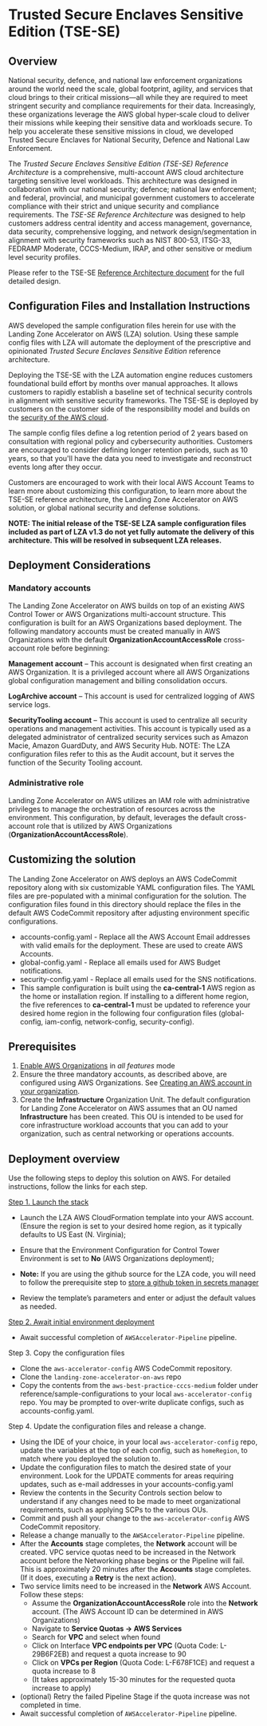 # Trusted Secure Enclaves Sensitive Edition (TSE-SE)

## Overview

National security, defence, and national law enforcement organizations around the world need the scale, global footprint, agility, and services that cloud brings to their critical missions—all while they are required to meet stringent security and compliance requirements for their data. Increasingly, these organizations leverage the AWS global hyper-scale cloud to deliver their missions while keeping their sensitive data and workloads secure. To help you accelerate these sensitive missions in cloud, we developed Trusted Secure Enclaves for National Security, Defence and National Law Enforcement.

The _Trusted Secure Enclaves Sensitive Edition (TSE-SE) Reference Architecture_ is a comprehensive, multi-account AWS cloud architecture targeting sensitive level workloads. This architecture was designed in collaboration with our national security; defence; national law enforcement; and federal, provincial, and municipal government customers to accelerate compliance with their strict and unique security and compliance requirements. The _TSE-SE Reference Architecture_ was designed to help customers address central identity and access management, governance, data security, comprehensive logging, and network design/segmentation in alignment with security frameworks such as NIST 800-53, ITSG-33, FEDRAMP Moderate, CCCS-Medium, IRAP, and other sensitive or medium level security profiles.

Please refer to the TSE-SE [Reference Architecture document](../architecture-doc/readme.md) for the full detailed design.

## Configuration Files and Installation Instructions

AWS developed the sample configuration files herein for use with the Landing Zone Accelerator on AWS (LZA) solution. Using these sample config files with LZA will automate the deployment of the prescriptive and opinionated _Trusted Secure Enclaves Sensitive Edition_ reference architecture.

Deploying the TSE-SE with the LZA automation engine reduces customers foundational build effort by months over manual approaches. It allows customers to rapidly establish a baseline set of technical security controls in alignment with sensitive security frameworks. The TSE-SE is deployed by customers on the customer side of the responsibility model and builds on the [security of the AWS cloud](https://aws.amazon.com/compliance/services-in-scope/).

The sample config files define a log retention period of 2 years based on consultation with regional policy and cybersecurity authorities.  Customers are encouraged to consider defining longer retention periods, such as 10 years, so that you'll have the data you need to investigate and reconstruct events long after they occur.

Customers are encouraged to work with their local AWS Account Teams to learn more about customizing this configuration, to learn more about the TSE-SE reference architecture, the Landing Zone Accelerator on AWS solution, or global national security and defense solutions.

**NOTE: The initial release of the TSE-SE LZA sample configuration files included as part of LZA v1.3 do not yet fully automate the delivery of this architecture. This will be resolved in subsequent LZA releases.**

## Deployment Considerations

### Mandatory accounts

The Landing Zone Accelerator on AWS builds on top of an existing AWS Control Tower or AWS Organizations multi-account structure. This configuration is built for an AWS Organizations based deployment. The following mandatory accounts must be created manually in AWS Organizations with the default **OrganizationAccountAccessRole** cross-account role before beginning:

**Management account** – This account is designated when first creating an AWS Organization. It is a privileged account where all AWS Organizations global configuration management and billing consolidation occurs.

**LogArchive account** – This account is used for centralized logging of AWS service logs.

**SecurityTooling account** – This account is used to centralize all security operations and management activities. This account is typically used as a delegated administrator of centralized security services such as Amazon Macie, Amazon GuardDuty, and AWS Security Hub. NOTE: The LZA configuration files refer to this as the Audit account, but it serves the function of the Security Tooling account.

### Administrative role

Landing Zone Accelerator on AWS utilizes an IAM role with administrative privileges to manage the orchestration of resources across the environment. This configuration, by default, leverages the default cross-account role that is utilized by AWS Organizations (**OrganizationAccountAccessRole**).

## Customizing the solution

The Landing Zone Accelerator on AWS deploys an AWS CodeCommit repository along with six customizable YAML configuration files. The YAML files are pre-populated with a minimal configuration for the solution. The configuration files found in this directory should replace the files in the default AWS CodeCommit repository after adjusting environment specific configurations.

- accounts-config.yaml - Replace all the AWS Account Email addresses with valid emails for the deployment. These are used to create AWS Accounts.
- global-config.yaml - Replace all emails used for AWS Budget notifications.
- security-config.yaml - Replace all emails used for the SNS notifications.
- This sample configuration is built using the **ca-central-1** AWS region as the home or installation region. If installing to a different home region, the five references to **ca-central-1** must be updated to reference your desired home region in the following four configuration files (global-config, iam-config, network-config, security-config).

## Prerequisites

1. [Enable AWS Organizations](https://docs.aws.amazon.com/organizations/latest/userguide/orgs_manage_org_create.html) in _all features_ mode
2. Ensure the three mandatory accounts, as described above, are configured using AWS Organizations. See [Creating an AWS account in your organization](https://docs.aws.amazon.com/organizations/latest/userguide/orgs_manage_accounts_create.html).
3. Create the **Infrastructure** Organization Unit. The default configuration for Landing Zone Accelerator on AWS assumes that an OU named **Infrastructure** has been created. This OU is intended to be used for core infrastructure workload accounts that you can add to your organization, such as central networking or operations accounts.

## Deployment overview

Use the following steps to deploy this solution on AWS. For detailed instructions, follow the links for each step.

[Step 1. Launch the stack](https://docs.aws.amazon.com/solutions/latest/landing-zone-accelerator-on-aws/step-1.-launch-the-stack.html)

- Launch the LZA AWS CloudFormation template into your AWS account. (Ensure the region is set to your desired home region, as it typically defaults to US East (N. Virginia);
- Ensure that the Environment Configuration for Control Tower Environment is set to **No** (AWS Organizations deployment);
- **Note:** If you are using the github source for the LZA code, you will need to follow the prerequisite step to [store a github token in secrets manager](https://docs.aws.amazon.com/solutions/latest/landing-zone-accelerator-on-aws/prerequisites.html#create-a-github-personal-access-token-and-store-in-secrets-manager)

- Review the template’s parameters and enter or adjust the default values as needed.

[Step 2. Await initial environment deployment](https://docs.aws.amazon.com/solutions/latest/landing-zone-accelerator-on-aws/step-2.-await-initial-environment-deployment.html)

- Await successful completion of `AWSAccelerator-Pipeline` pipeline.

Step 3. Copy the configuration files

- Clone the `aws-accelerator-config` AWS CodeCommit repository.
- Clone the `landing-zone-accelerator-on-aws` repo
- Copy the contents from the `aws-best-practice-cccs-medium` folder under reference/sample-configurations to your local `aws-accelerator-config` repo. You may be prompted to over-write duplicate configs, such as accounts-config.yaml.

Step 4. Update the configuration files and release a change.

- Using the IDE of your choice, in your local `aws-accelerator-config` repo, update the variables at the top of each config, such as `homeRegion`, to match where you deployed the solution to.
- Update the configuration files to match the desired state of your environment. Look for the UPDATE comments for areas requiring updates, such as e-mail addresses in your accounts-config.yaml
- Review the contents in the Security Controls section below to understand if any changes need to be made to meet organizational requirements, such as applying SCPs to the various OUs.
- Commit and push all your change to the `aws-accelerator-config` AWS CodeCommit repository.
- Release a change manually to the `AWSAccelerator-Pipeline` pipeline.
- After the **Accounts** stage completes, the **Network** account will be created. VPC service quotas need to be increased in the Network account before the Networking phase begins or the Pipeline will fail. This is approximately 20 minutes after the **Accounts** stage completes. (If it does, executing a **Retry** is the next action).
- Two service limits need to be increased in the **Network** AWS Account. Follow these steps:
  - Assume the **OrganizationAccountAccessRole** role into the **Network** account. (The AWS Account ID can be determined in AWS Organizations)
  - Navigate to **Service Quotas → AWS Services**
  - Search for **VPC** and select when found
  - Click on Interface **VPC endpoints per VPC** (Quota Code: L-29B6F2EB) and request a quota increase to 90
  - Click on **VPCs per Region** (Quota Code: L-F678F1CE) and request a quota increase to 8
  - (It takes approximately 15-30 minutes for the requested quota increase to apply)
- (optional) Retry the failed Pipeline Stage if the quota increase was not completed in time.
- Await successful completion of `AWSAccelerator-Pipeline` pipeline.
